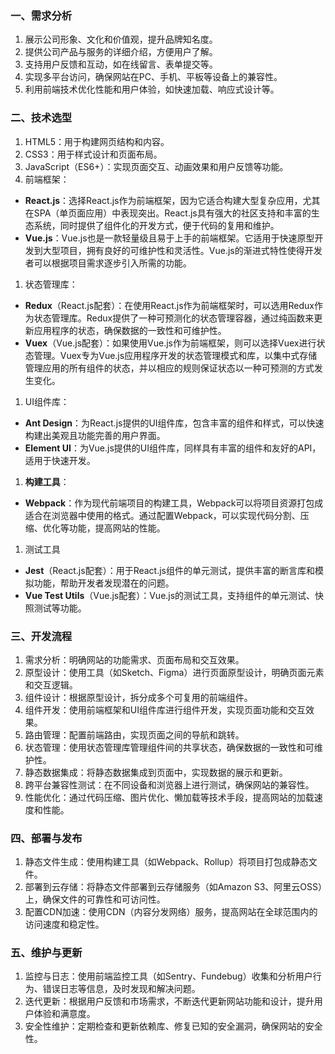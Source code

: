 ### 一、需求分析

1. 展示公司形象、文化和价值观，提升品牌知名度。
2. 提供公司产品与服务的详细介绍，方便用户了解。
3. 支持用户反馈和互动，如在线留言、表单提交等。
4. 实现多平台访问，确保网站在PC、手机、平板等设备上的兼容性。
5. 利用前端技术优化性能和用户体验，如快速加载、响应式设计等。

### 二、技术选型

1. HTML5：用于构建网页结构和内容。
2. CSS3：用于样式设计和页面布局。
3. JavaScript（ES6+）：实现页面交互、动画效果和用户反馈等功能。
4. 前端框架：

- **React.js**：选择React.js作为前端框架，因为它适合构建大型复杂应用，尤其在SPA（单页面应用）中表现突出。React.js具有强大的社区支持和丰富的生态系统，同时提供了组件化的开发方式，便于代码的复用和维护。
- **Vue.js**：Vue.js也是一款轻量级且易于上手的前端框架。它适用于快速原型开发到大型项目，拥有良好的可维护性和灵活性。Vue.js的渐进式特性使得开发者可以根据项目需求逐步引入所需的功能。

1. 状态管理库：

- **Redux**（React.js配套）：在使用React.js作为前端框架时，可以选用Redux作为状态管理库。Redux提供了一种可预测化的状态管理容器，通过纯函数来更新应用程序的状态，确保数据的一致性和可维护性。
- **Vuex**（Vue.js配套）：如果使用Vue.js作为前端框架，则可以选择Vuex进行状态管理。Vuex专为Vue.js应用程序开发的状态管理模式和库，以集中式存储管理应用的所有组件的状态，并以相应的规则保证状态以一种可预测的方式发生变化。

1. UI组件库：

- **Ant Design**：为React.js提供的UI组件库，包含丰富的组件和样式，可以快速构建出美观且功能完善的用户界面。
- **Element UI**：为Vue.js提供的UI组件库，同样具有丰富的组件和友好的API，适用于快速开发。

1. **构建工具**：

- **Webpack**：作为现代前端项目的构建工具，Webpack可以将项目资源打包成适合在浏览器中使用的格式。通过配置Webpack，可以实现代码分割、压缩、优化等功能，提高网站的性能。

1.  测试工具

- **Jest**（React.js配套）：用于React.js组件的单元测试，提供丰富的断言库和模拟功能，帮助开发者发现潜在的问题。
- **Vue Test Utils**（Vue.js配套）：Vue.js的测试工具，支持组件的单元测试、快照测试等功能。

### 三、开发流程

1. 需求分析：明确网站的功能需求、页面布局和交互效果。
2. 原型设计：使用工具（如Sketch、Figma）进行页面原型设计，明确页面元素和交互逻辑。
3. 组件设计：根据原型设计，拆分成多个可复用的前端组件。
4. 组件开发：使用前端框架和UI组件库进行组件开发，实现页面功能和交互效果。
5. 路由管理：配置前端路由，实现页面之间的导航和跳转。
6. 状态管理：使用状态管理库管理组件间的共享状态，确保数据的一致性和可维护性。
7. 静态数据集成：将静态数据集成到页面中，实现数据的展示和更新。
8. 跨平台兼容性测试：在不同设备和浏览器上进行测试，确保网站的兼容性。
9. 性能优化：通过代码压缩、图片优化、懒加载等技术手段，提高网站的加载速度和性能。

### 四、部署与发布

1. 静态文件生成：使用构建工具（如Webpack、Rollup）将项目打包成静态文件。
2. 部署到云存储：将静态文件部署到云存储服务（如Amazon     S3、阿里云OSS）上，确保文件的可靠性和可访问性。
3. 配置CDN加速：使用CDN（内容分发网络）服务，提高网站在全球范围内的访问速度和稳定性。

### 五、维护与更新

1. 监控与日志：使用前端监控工具（如Sentry、Fundebug）收集和分析用户行为、错误日志等信息，及时发现和解决问题。
2. 迭代更新：根据用户反馈和市场需求，不断迭代更新网站功能和设计，提升用户体验和满意度。
3. 安全性维护：定期检查和更新依赖库、修复已知的安全漏洞，确保网站的安全性。